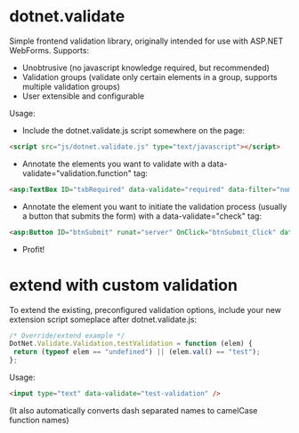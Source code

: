 dotnet.validate
===============

Simple frontend validation library, originally intended for use with ASP.NET WebForms.
Supports:
 - Unobtrusive (no javascript knowledge required, but recommended)
 - Validation groups (validate only certain elements in a group, supports multiple validation groups)
 - User extensible and configurable

Usage:

- Include the dotnet.validate.js script somewhere on the page: 
```html
<script src="js/dotnet.validate.js" type="text/javascript"></script>
```

- Annotate the elements you want to validate with a data-validate="validation.function" tag:  
```html
<asp:TextBox ID="txbRequired" data-validate="required" data-filter="numeric" data-allow=",. " Width="8em" MaxLength="8" runat="server"></asp:TextBox>
```

- Annotate the element you want to initiate the validation process (usually a button that submits the form) with a data-validate="check" tag:
```html
<asp:Button ID="btnSubmit" runat="server" OnClick="btnSubmit_Click" data-validate="check" Text="Submit" class="btn"></asp:Button>
```

- Profit!

extend with custom validation
===============
To extend the existing, preconfigured validation options, include your new extension script someplace after dotnet.validate.js:
```javascript
/* Override/extend example */
DotNet.Validate.Validation.testValidation = function (elem) {
 return (typeof elem == "undefined") || (elem.val() == "test");
};
 ```

Usage: 
```html
<input type="text" data-validate="test-validation" />
 ```
(It also automatically converts dash separated names to camelCase function names)
